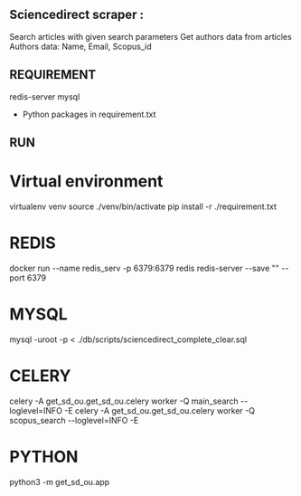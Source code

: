 ## Sciencedirect scraper :

Search articles with given search parameters
Get authors data from articles
Authors data: Name, Email, Scopus_id


## REQUIREMENT

redis-server
mysql
+ Python packages in requirement.txt

## RUN

# Virtual environment
virtualenv venv
source ./venv/bin/activate
pip install -r ./requirement.txt
# REDIS
docker run --name redis_serv -p 6379:6379 redis redis-server --save "" --port 6379

# MYSQL
mysql -uroot -p < ./db/scripts/sciencedirect_complete_clear.sql 

# CELERY
celery -A get_sd_ou.get_sd_ou.celery worker -Q main_search --loglevel=INFO -E
celery -A get_sd_ou.get_sd_ou.celery worker -Q scopus_search --loglevel=INFO -E

# PYTHON
python3 -m get_sd_ou.app
